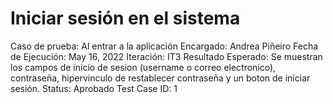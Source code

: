 # Iniciar sesión en el sistema

Caso de prueba: Al entrar a la aplicación
Encargado: Andrea Piñeiro
Fecha de Ejecución: May 16, 2022
Iteración: IT3
Resultado Esperado: Se muestran los campos de inicio de sesion (username o correo electronico), contraseña, hipervinculo de restablecer contraseña y un boton de iniciar sesión.
Status: Aprobado
Test Case ID: 1